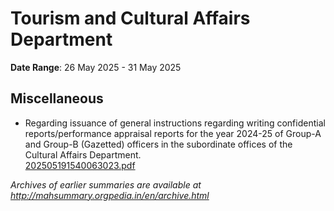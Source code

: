 # Tourism and Cultural Affairs Department

**Date Range**: 26 May 2025 - 31 May 2025


## Miscellaneous
- Regarding issuance of general instructions regarding writing confidential reports/performance appraisal reports for the year 2024-25 of Group-A and Group-B (Gazetted) officers in the subordinate offices of the Cultural Affairs Department.\
  [202505191540063023.pdf](https://gr.maharashtra.gov.in/Site/Upload/Government%20Resolutions/English/202505191540063023.pdf)


*Archives of earlier summaries are available at http://mahsummary.orgpedia.in/en/archive.html*
